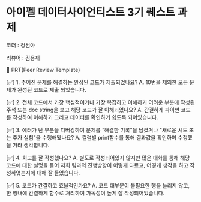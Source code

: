 # 아이펠 데이터사이언티스트 3기 퀘스트 과제

코더 : 정선아

리뷰어 : 김용재

🔑 PRT(Peer Review Template)

[✅] 1. 주어진 문제를 해결하는 완성된 코드가 제출되었나요?
A. 10번을 제외한 모든 문제가 완성된 코드로 제출 되었습니다.

[✅] 2. 전체 코드에서 가장 핵심적이거나 가장 복잡하고 이해하기 어려운 부분에 작성된 주석 또는 doc string을 보고 해당 코드가 잘 이해되었나요?
A. 간결하게 파이썬 코드를 작성하여 이해하기 그리고 데이터를 확인하기 쉽도록 되어있습니다.

[✅] 3. 에러가 난 부분을 디버깅하여 문제를 “해결한 기록"을 남겼거나 "새로운 시도 또는 추가 실험"을 수행해봤나요?
A. 컬럼별 print함수를 통해 결과값을 확인하며 수정했을 거라 생각합니다.

[✅] 4. 회고를 잘 작성했나요?
A. 별도로 작성되어있지 않지만 많은 대화를 통해 해당 코드에 대한 설명을 들어 저희 팀과의 진행방향이 어떻게 다르고, 어떻게 생각을 하고 작성하엿는지에 대해
잘 들었습니다.

[✅] 5. 코드가 간결하고 효율적인가요?
A. 코드 대부분이 불필요한 행을 늘리지 않고, 한 행내에 간결하게 함수로 처리하여 가독성이 높게 잘 작성되어있습니다.
